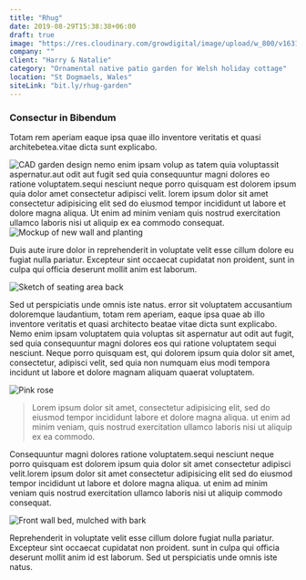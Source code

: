 ```yaml
---
title: "Rhug"
date: 2019-08-29T15:38:38+06:00
draft: true
image: "https://res.cloudinary.com/growdigital/image/upload/w_800/v1631308152/rhug/scabious.jpg"
company: ""
client: "Harry & Natalie"
category: "Ornamental native patio garden for Welsh holiday cottage"
location: "St Dogmaels, Wales"
siteLink: "bit.ly/rhug-garden"
---
```


### Consectur in Bibendum
          
Totam rem aperiam eaque ipsa quae illo inventore veritatis et quasi architebetea.vitae dicta sunt
explicabo.

<img class="img-fluid mb-4" alt="CAD garden design" src="https://res.cloudinary.com/growdigital/image/upload/w_800/v1601031027/rhug/cad-rhug-0.42-patio.png">
nemo enim ipsam volup as tatem quia voluptassit aspernatur.aut odit aut fugit sed quia consequuntur
magni dolores eo ratione voluptatem.sequi nesciunt neque porro quisquam est dolorem ipsum quia dolor
amet consectetur adipisci velit. lorem ipsum dolor sit amet consectetur adipisicing elit sed do eiusmod
tempor incididunt ut labore et dolore magna aliqua. Ut enim ad minim veniam quis nostrud exercitation
ullamco laboris nisi ut aliquip ex ea commodo consequat.

<img class="img-fluid mb-4" alt="Mockup of new wall and planting" src="https://res.cloudinary.com/growdigital/image/upload/w_800/v1587990468/rhug/wall-garden-sketch-beds.png">

Duis aute irure dolor in reprehenderit in voluptate velit esse cillum dolore eu fugiat nulla pariatur.
Excepteur sint occaecat cupidatat non proident, sunt in culpa qui officia deserunt mollit anim est
laborum. 

<img class="img-fluid mb-4" alt="Sketch of seating area back" src="https://res.cloudinary.com/growdigital/image/upload/w_800/v1588324589/rhug/rhug-green-roof-sketch.jpg">

Sed ut perspiciatis unde omnis iste natus. error sit voluptatem accusantium doloremque laudantium,
totam rem aperiam, eaque ipsa quae ab illo inventore veritatis et quasi architecto beatae vitae dicta
sunt explicabo. Nemo enim ipsam voluptatem quia voluptas sit aspernatur aut odit aut fugit, sed quia
consequuntur magni dolores eos qui ratione voluptatem sequi nesciunt. Neque porro quisquam est, qui
dolorem ipsum quia dolor sit amet, consectetur, adipisci velit, sed quia non numquam eius modi tempora
incidunt ut labore et dolore magnam aliquam quaerat voluptatem.

<img class="img-fluid mb-4" alt="Pink rose" src="https://res.cloudinary.com/growdigital/image/upload/w_800/v1631308259/rhug/rose-james-galway.jpg">


>Lorem ipsum dolor sit amet, consectetur adipisicing elit, sed do eiusmod tempor incididunt labore et dolore magna aliqua. ut enim ad minim veniam, quis nostrud exercitation ullamco laboris nisi ut aliquip ex ea commodo.
          
Consequuntur magni dolores ratione voluptatem.sequi nesciunt neque porro quisquam est dolorem ipsum quia
dolor sit amet consectetur adipisci velit.lorem ipsum dolor sit amet consectetur adipisicing elit
sed do eiusmod tempor incididunt ut labore et dolore magna aliqua. ut enim ad minim veniam quis nostrud
exercitation ullamco laboris nisi ut aliquip commodo consequat. 

<img class="img-fluid mb-4" alt="Front wall bed, mulched with bark" src="https://res.cloudinary.com/growdigital/image/upload/w_800/v1631825839/rhug/rhug-front-wall-169.jpg">

Reprehenderit in voluptate velit esse cillum dolore fugiat nulla pariatur. Excepteur sint occaecat
cupidatat
non proident. sunt in culpa qui officia deserunt mollit anim id est laborum. Sed ut perspiciatis
unde omnis iste natus.
